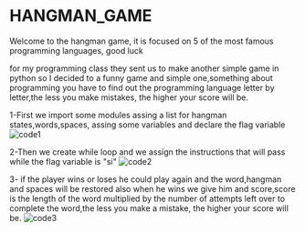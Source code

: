# HANGMAN_GAME
Welcome to the hangman game, it is focused on 5 of the most famous programming languages, good luck



for my programming class they sent us to make another simple game in python so I decided to a funny game and simple one,something about programming you have to find out the programming  language letter by letter,the less you make mistakes, the higher your score will be.









1-First we import some modules assing a list for hangman states,words,spaces, assing some variables and declare the flag variable
![code1](https://user-images.githubusercontent.com/87812364/190913992-5ee838d2-f759-432b-ac8e-47367a52b101.png)





2-Then we create while loop and we assign the instructions that will pass while the flag variable is "si"
![code2](https://user-images.githubusercontent.com/87812364/190914193-ffe349ae-623c-4b05-836a-63407ec232b0.png)





3- if the player wins or loses he could play again and the word,hangman and spaces will be restored also when he wins we give him and score,score is the length of the word multiplied by the number of attempts left over to complete the word,the less you make a mistake, the higher your score will be.
![code3](https://user-images.githubusercontent.com/87812364/190914470-562b7364-720b-4239-b85e-049741477680.png)
 
 


